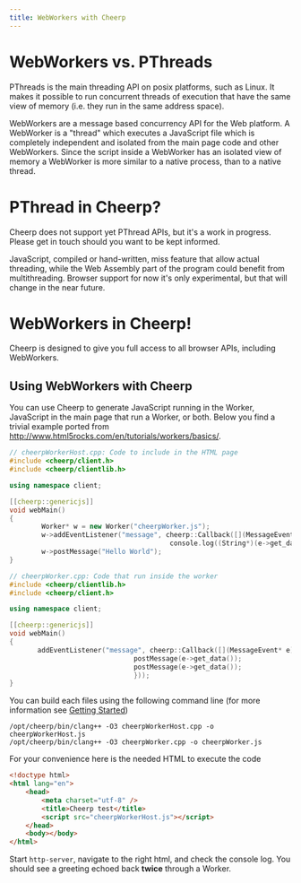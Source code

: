 ```yaml
---
title: WebWorkers with Cheerp
---
```


# WebWorkers vs. PThreads

PThreads is the main threading API on posix platforms, such as Linux. It makes it possible to run concurrent threads of execution that have the same view of memory (i.e. they run in the same address space).

WebWorkers are a message based concurrency API for the Web platform. A WebWorker is a "thread" which executes a JavaScript file which is completely independent and isolated from the main page code and other WebWorkers. Since the script inside a WebWorker has an isolated view of memory a WebWorker is more similar to a native process, than to a native thread.

# PThread in Cheerp?

Cheerp does not support yet PThread APIs, but it's a work in progress. Please get in touch should you want to be kept informed.

JavaScript, compiled or hand-written, miss feature that allow actual threading, while the Web Assembly part of the program could benefit from multithreading. Browser support for now it's only experimental, but that will change in the near future.

# WebWorkers in Cheerp!

Cheerp is designed to give you full access to all browser APIs, including WebWorkers.

## Using WebWorkers with Cheerp

You can use Cheerp to generate JavaScript running in the Worker, JavaScript in the main page that run a Worker, or both. Below you find a trivial example ported from http://www.html5rocks.com/en/tutorials/workers/basics/.

```cpp
// cheerpWorkerHost.cpp: Code to include in the HTML page
#include <cheerp/client.h>
#include <cheerp/clientlib.h>

using namespace client;

[[cheerp::genericjs]]
void webMain()
{
        Worker* w = new Worker("cheerpWorker.js");
        w->addEventListener("message", cheerp::Callback([](MessageEvent* e) {
                                        console.log((String*)(e->get_data())); }));
        w->postMessage("Hello World");
}
```

```cpp
// cheerpWorker.cpp: Code that run inside the worker
#include <cheerp/clientlib.h>
#include <cheerp/client.h>

using namespace client;

[[cheerp::genericjs]]
void webMain()
{
       addEventListener("message", cheerp::Callback([](MessageEvent* e) {
                               postMessage(e->get_data());
                               postMessage(e->get_data());
                               }));
}
```

You can build each files using the following command line (for more information see [Getting Started](Getting-started))

```
/opt/cheerp/bin/clang++ -O3 cheerpWorkerHost.cpp -o cheerpWorkerHost.js
/opt/cheerp/bin/clang++ -O3 cheerpWorker.cpp -o cheerpWorker.js
```

For your convenience here is the needed HTML to execute the code

```html
<!doctype html>
<html lang="en">
	<head>
		<meta charset="utf-8" />
		<title>Cheerp test</title>
		<script src="cheerpWorkerHost.js"></script>
	</head>
	<body></body>
</html>
```

Start `http-server`, navigate to the right html, and check the console log.
You should see a greeting echoed back **twice** through a Worker.
